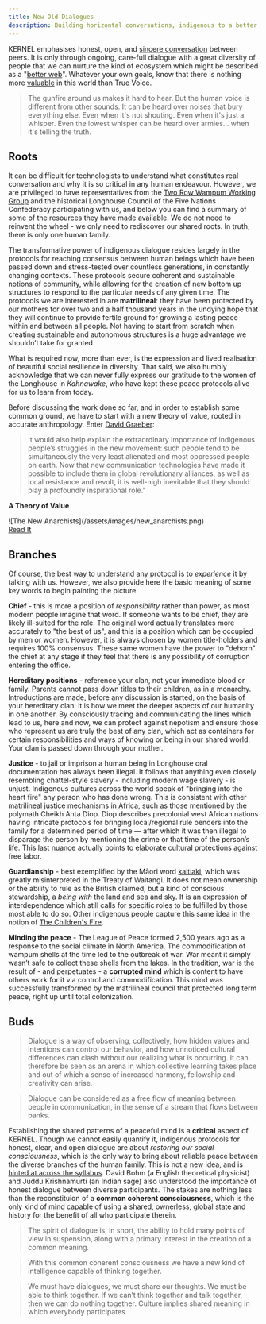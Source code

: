 ```yaml
---
title: New Old Dialogues
description: Building horizontal conversations, indigenous to a better web.
---
```


KERNEL emphasises honest, open, and [sincere conversation](../../module-0/conversation) between peers. It is only through ongoing, care-full dialogue with a great diversity of people that we can nurture the kind of ecosystem which might be described as a "[better web](../../module-3)". Whatever your own goals, know that there is nothing more [valuable](../../module-1/value) in this world than True Voice.

> The gunfire around us makes it hard to hear. But the human voice is different from other sounds. It can be heard over noises that bury everything else. Even when it's not shouting. Even when it's just a whisper. Even the lowest whisper can be heard over armies... when it's telling the truth. 

## Roots

It can be difficult for technologists to understand what constitutes real conversation and why it is so critical in any human endeavour. However, we are privileged to have representatives from the <a href="https://harolddavis3.github.io/Two-Row-Wampum-Social-Layer-Platform" target="_blank" rel="noopener noreferrer">Two Row Wampum Working Group</a> and the historical Longhouse Council of the Five Nations Confederacy participating with us, and below you can find a summary of some of the resources they have made available. We do not need to reinvent the wheel - we only need to rediscover our shared roots. In truth, there is only one human family.

The transformative power of indigenous dialogue resides largely in the protocols for reaching consensus between human beings which have been passed down and stress-tested over countless generations, in constantly changing contexts. These protocols secure coherent and sustainable notions of community, while allowing for the creation of new bottom up structures to respond to the particular needs of any given time. The protocols we are interested in are **matrilineal**: they have been protected by our mothers for over two and a half thousand years in the undying hope that they will continue to provide fertile ground for growing a lasting peace within and between all people. Not having to start from scratch when creating sustainable and autonomous structures is a huge advantage we shouldn’t take for granted.

What is required now, more than ever, is the expression and lived realisation of beautiful social resilience in diversity. That said, we also humbly acknowledge that we can never fully express our gratitude to the women of the Longhouse in _Kahnawake_, who have kept these peace protocols alive for us to learn from today.

Before discussing the work done so far, and in order to establish some common ground, we have to start with a new theory of value, rooted in accurate anthropology. Enter [David Graeber](../../module-2/debt):

>It would also help explain the extraordinary importance of indigenous people’s struggles in the new movement: such people tend to be simultaneously the very least alienated and most oppressed people on earth. Now that new communication technologies have made it possible to
include them in global revolutionary alliances, as well as local resistance and revolt, it is well-nigh inevitable that they should play a profoundly inspirational role."

<div markdown="1" class="card half sidebar center gemoji center-content center">

**A Theory of Value**

<div markdown="2">
![The New Anarchists](/assets/images/new_anarchists.png)
</div>

<div markdown="3" class="curated-link">
<a href="https://www.researchgate.net/publication/27224530_Toward_an_Anthropological_Theory_of_Value_The_False_Coin_of_Our_Own_Dreams" target="_blank">Read It</a>
</div>

</div>

<div markdown="1" class="clear"></div>

## Branches

Of course, the best way to understand any protocol is to _experience_ it by talking with us. However, we also provide here the basic meaning of some key words to begin painting the picture.

**Chief** - this is more a position of _responsibility_ rather than power, as most modern people imagine that word. If someone wants to be chief, they are likely ill-suited for the role. The original word actually translates more accurately to "the best of us", and this is a position which can be occupied by men or women. However, it is always chosen by women title-holders and requires 100% consensus. These same women have the power to "dehorn" the chief at any stage if they feel that there is any possibility of corruption entering the office.

**Hereditary positions** - reference your clan, not your immediate blood or family. Parents cannot pass down titles to their children, as in a monarchy. Introductions are made, before any discussion is started, on the basis of your hereditary clan: it is how we meet the deeper aspects of our humanity in one another. By consciously tracing and communicating the lines which lead to us, here and now, we can protect against nepotism and ensure those who represent us are truly the best of any clan, which act as containers for certain responsibilities and ways of knowing or being in our shared world. Your clan is passed down through your mother.

**Justice** - to jail or imprison a human being in Longhouse oral documentation has always been illegal. It follows that anything even closely resembling chattel-style slavery - including modern wage slavery - is unjust. Indigenous cultures across the world speak of "bringing into the heart fire" any person who has done wrong. This is consistent with other matrilineal justice mechanisms in Africa, such as those mentioned by the polymath Cheikh Anta Diop. Diop describes precolonial west African nations having intricate protocols for bringing local/regional rule benders into the family for a determined period of time — after which it was then illegal to disparage the person by mentioning the crime or that time of the person’s life. This last nuance actually points to elaborate cultural protections against free labor.

**Guardianship** - best exemplified by the Māori word [kaitiaki](https://en.wikipedia.org/wiki/Kaitiaki), which was greatly misinterpreted in the Treaty of Waitangi. It does not mean ownership or the ability to rule as the British claimed, but a kind of conscious stewardship, a _being with_ the land and sea and sky. It is an expression of interdependence which still calls for specific roles to be fulfilled by those most able to do so. Other indigenous people capture this same idea in the notion of [The Children's Fire](https://vimeo.com/20278227).

**Minding the peace** - The League of Peace formed 2,500 years ago as a response to the social climate in North America. The commodification of wampum shells at the time led to the outbreak of war. War meant it simply wasn’t safe to collect these shells from the lakes. In the tradition, war is the result of - and perpetuates - a **corrupted mind** which is content to have others work for it via control and commodification. This mind was successfully transformed by the matrilineal council that protected long term peace, right up until total colonization. 

## Buds

> Dialogue is a way of observing, collectively, how hidden values and intentions can control our behavior, and how unnoticed cultural differences can clash without our realizing what is occurring. It can therefore be seen as an arena in which collective learning takes place and out of which a sense of increased harmony, fellowship and creativity can arise.

> Dialogue can be considered as a free flow of meaning between people in communication, in the sense of a stream that flows between banks.

Establishing the shared patterns of a peaceful mind is a **critical** aspect of KERNEL. Though we cannot easily quantify it, indigenous protocols for honest, clear, and open dialogue are about _restoring our social consciousness_, which is the only way to bring about reliable peace between the diverse branches of the human family. This is not a new idea, and is [hinted at across the syllabus](../../module-0/conversation/#old-gifts-anew). David Bohm (a English theoretical physicist) and Juddu Krishnamurti (an Indian sage) also understood the importance of honest dialogue between diverse participants. The stakes are nothing less than the reconstituion of a **common coherent consciousness**, which is the only kind of mind capable of using a shared, ownerless, global state and history for the benefit of all who participate therein.

> The spirit of dialogue is, in short, the ability to hold many points of view in suspension, along with a primary interest in the creation of a common meaning.

> With this common coherent consciousness we have a new kind of intelligence capable of thinking together. 

> We must have dialogues, we must share our thoughts. We must be able to think together. If we can’t think together and talk together, then we can do nothing together. Culture implies shared meaning in which everybody participates.


